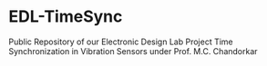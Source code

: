 # EDL-TimeSync
Public Repository of our Electronic Design Lab Project Time Synchronization in Vibration Sensors under Prof. M.C. Chandorkar
